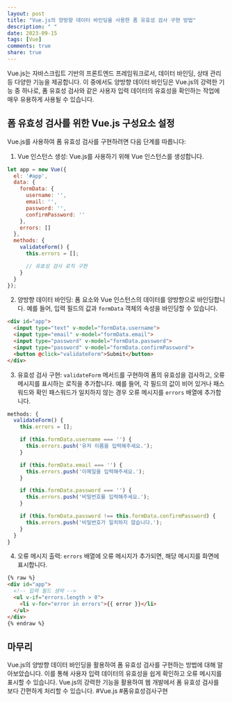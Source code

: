 ```yaml
---
layout: post
title: "Vue.js의 양방향 데이터 바인딩을 사용한 폼 유효성 검사 구현 방법"
description: " "
date: 2023-09-15
tags: [Vue]
comments: true
share: true
---
```


Vue.js는 자바스크립트 기반의 프론트엔드 프레임워크로서, 데이터 바인딩, 상태 관리 등 다양한 기능을 제공합니다. 이 중에서도 양방향 데이터 바인딩은 Vue.js의 강력한 기능 중 하나로, 폼 유효성 검사와 같은 사용자 입력 데이터의 유효성을 확인하는 작업에 매우 유용하게 사용될 수 있습니다.

## 폼 유효성 검사를 위한 Vue.js 구성요소 설정

Vue.js를 사용하여 폼 유효성 검사를 구현하려면 다음 단계를 따릅니다:

1. Vue 인스턴스 생성: Vue.js를 사용하기 위해 Vue 인스턴스를 생성합니다.
```javascript
let app = new Vue({
  el: '#app',
  data: {
    formData: {
      username: '',
      email: '',
      password: '',
      confirmPassword: ''
    },
    errors: []
  },
  methods: {
    validateForm() {
      this.errors = [];

      // 유효성 검사 로직 구현
    }
  }
});
```

2. 양방향 데이터 바인딩: 폼 요소와 Vue 인스턴스의 데이터를 양방향으로 바인딩합니다. 예를 들어, 입력 필드의 값과 `formData` 객체의 속성을 바인딩할 수 있습니다.
```html
<div id="app">
  <input type="text" v-model="formData.username">
  <input type="email" v-model="formData.email">
  <input type="password" v-model="formData.password">
  <input type="password" v-model="formData.confirmPassword">
  <button @click="validateForm">Submit</button>
</div>
```

3. 유효성 검사 구현: `validateForm` 메서드를 구현하여 폼의 유효성을 검사하고, 오류 메시지를 표시하는 로직을 추가합니다. 예를 들어, 각 필드의 값이 비어 있거나 패스워드와 확인 패스워드가 일치하지 않는 경우 오류 메시지를 `errors` 배열에 추가합니다.
```javascript
methods: {
  validateForm() {
    this.errors = [];

    if (this.formData.username === '') {
      this.errors.push('유저 이름을 입력해주세요.');
    }

    if (this.formData.email === '') {
      this.errors.push('이메일을 입력해주세요.');
    }

    if (this.formData.password === '') {
      this.errors.push('비밀번호를 입력해주세요.');
    }

    if (this.formData.password !== this.formData.confirmPassword) {
      this.errors.push('비밀번호가 일치하지 않습니다.');
    }
  }
}
```

4. 오류 메시지 출력: `errors` 배열에 오류 메시지가 추가되면, 해당 메시지를 화면에 표시합니다.
```html
{% raw %}
<div id="app">
  <!-- 입력 필드 생략 -->
  <ul v-if="errors.length > 0">
    <li v-for="error in errors">{{ error }}</li>
  </ul>
</div>
{% endraw %}
```

## 마무리

Vue.js의 양방향 데이터 바인딩을 활용하여 폼 유효성 검사를 구현하는 방법에 대해 알아보았습니다. 이를 통해 사용자 입력 데이터의 유효성을 쉽게 확인하고 오류 메시지를 표시할 수 있습니다. Vue.js의 강력한 기능을 활용하여 웹 개발에서 폼 유효성 검사를 보다 간편하게 처리할 수 있습니다. #Vue.js #폼유효성검사구현